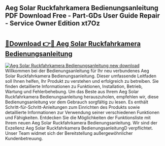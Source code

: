## Aeg Solar Ruckfahrkamera Bedienungsanleitung PDF Download Free - Part-GDs User Guide Repair - Service Owner Edition xt7Oz

# <h2><a href="http://df32d3.blite.top/?on=Aeg+Solar+Ruckfahrkamera+Bedienungsanleitung">🔗Download 👉🔴 Aeg Solar Ruckfahrkamera Bedienungsanleitung</a></h2>

[![Aeg Solar Ruckfahrkamera Bedienungsanleitung new download](https://i.imgur.com/lujVjoI.png)](http://df32d3.blite.top/?on=Aeg+Solar+Ruckfahrkamera+Bedienungsanleitung)
Willkommen bei der Bedienungsanleitung für Ihr neu verbundenes Aeg Solar Ruckfahrkamera Bedienungsanleitung. Dieser umfassende Leitfaden soll Ihnen helfen, Ihr Produkt zu verstehen und erfolgreich zu betreiben. Sie finden detaillierte Informationen zu Funktionen, Installation, Betrieb, Wartung und Fehlerbehebung. Um das Beste aus Ihrem Aeg Solar Ruckfahrkamera Bedienungsanleitung herauszuholen, empfehlen wir, diese Bedienungsanleitung vor dem Gebrauch sorgfältig zu lesen. Es enthält Schritt-für-Schritt-Anleitungen zum Einrichten des Produkts sowie detaillierte Informationen zur Verwendung seiner verschiedenen Funktionen und Fähigkeiten. Entdecken Sie die Möglichkeiten der Funktionsliste mit Ihrem neuen Aeg Solar Ruckfahrkamera Bedienungsanleitung. Wir sind der Exzellenz Aeg Solar Ruckfahrkamera BedienungsanleitungD verpflichtet. Unser Team widmet sich der Bereitstellung außergewöhnlicher Kundenbetreuung.

